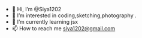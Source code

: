 - 👋 Hi, I’m @Siya1202
- 👀 I’m interested in coding,sketching,photography .
- 🌱 I’m currently learning jsx
- 📫 How to reach me siya1202@gmail.com

<!---
Siya1202/Siya1202 is a ✨ special ✨ repository because its `README.md` (this file) appears on your GitHub profile.
You can click the Preview link to take a look at your changes.
--->
